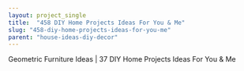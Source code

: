 ```yaml
---
layout: project_single
title:  "458 DIY Home Projects Ideas For You & Me"
slug: "458-diy-home-projects-ideas-for-you-me"
parent: "house-ideas-diy-decor"
---
```

Geometric Furniture Ideas | 37 DIY Home Projects Ideas For You & Me